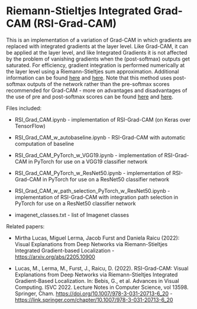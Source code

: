 # Riemann-Stieltjes Integrated Grad-CAM (RSI-Grad-CAM)

This is an implementation of a variation of Grad-CAM in which gradients are replaced with integrated gradients at the layer level. Like Grad-CAM, it can be applied at the layer level, and like Integrated Gradients it is not affected by the problem of vanishing gradients when the (post-softmax) outputs get saturated. For efficiency, gradient integration is performed numerically at the layer level using a Riemann-Stieltjes sum approximation. Additional information can be found [here](https://arxiv.org/abs/2205.10900) and [here](https://link.springer.com/chapter/10.1007/978-3-031-20713-6_20). Note that this method uses post-softmax outputs of the network rather than the pre-softmax scores recommended for Grad-CAM - more on advantages and disadvantages of the use of pre and post-softmax scores can be found [here](https://arxiv.org/abs/2306.13197) and [here](https://arxiv.org/abs/2307.03305).

Files included:

- RSI_Grad_CAM.ipynb - implementation of RSI-Grad-CAM (on Keras over TensorFlow)

- RSI_Grad_CAM_w_autobaseline.ipynb - RSI-Grad-CAM with automatic computation of baseline

- RSI_Grad_CAM_PyTorch_w_VGG19.ipynb - implementation of RSI-Grad-CAM in PyTorch for use on a VGG19 classifier network

- RSI_Grad_CAM_PyTorch_w_ResNet50.ipynb - implementation of RSI-Grad-CAM in PyTorch for use on a ResNet50 classifier network

- RSI_Grad_CAM_w_path_selection_PyTorch_w_ResNet50.ipynb - implementation of RSI-Grad-CAM with integration path selection in PyTorch for use on a ResNet50 classifier network

- imagenet_classes.txt - list of Imagenet classes

Related papers: 

- Mirtha Lucas, Miguel Lerma, Jacob Furst and Daniela Raicu (2022): Visual Explanations from Deep Networks via Riemann-Stieltjes Integrated Gradient-based Localization - https://arxiv.org/abs/2205.10900

- Lucas, M., Lerma, M., Furst, J., Raicu, D. (2022). RSI-Grad-CAM: Visual Explanations from Deep Networks via Riemann-Stieltjes Integrated Gradient-Based Localization. In: Bebis, G., et al. Advances in Visual Computing. ISVC 2022. Lecture Notes in Computer Science, vol 13598. Springer, Cham. https://doi.org/10.1007/978-3-031-20713-6_20 - https://link.springer.com/chapter/10.1007/978-3-031-20713-6_20

